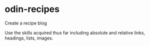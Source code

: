 # odin-recipes
Create a recipe blog

Use the skills acquired thus far including absolute and relative links, headings, lists, images.